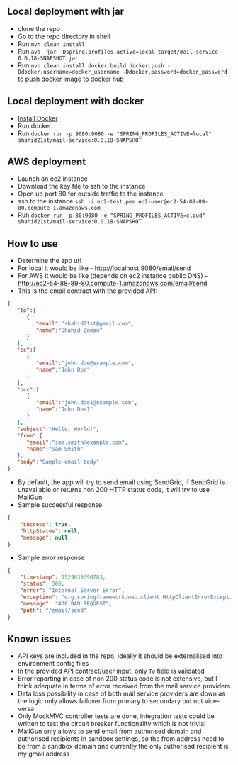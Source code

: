 ## Local deployment with jar

* clone the repo
* Go to the repo directory in shell
* Run `mvn clean install`
* Run `ava -jar -Dspring.profiles.active=local target/mail-service-0.0.18-SNAPSHOT.jar`
* Run `mvn clean install docker:build docker:push -Ddocker.username=docker_username -Ddocker.password=docker_password` to push docker image to docker hub

## Local deployment with docker

* [Install Docker](https://docs.docker.com/engine/installation/)
* Run docker
* Run `docker run -p 9080:9080 -e "SPRING_PROFILES_ACTIVE=local" shahid21st/mail-service:0.0.18-SNAPSHOT`

## AWS deployment

* Launch an ec2 instance
* Download the key file to ssh to the instance
* Open up port 80 for outside traffic to the instance
* ssh to the instance `ssh -i ec2-test.pem ec2-user@ec2-54-88-89-80.compute-1.amazonaws.com`
* Run `docker run -p 80:9080 -e "SPRING_PROFILES_ACTIVE=cloud" shahid21st/mail-service:0.0.18-SNAPSHOT`

## How to use
* Determine the app url 
* For local it would be like - http://localhost:9080/email/send
* For AWS it would be like (depends on ec2 instance public DNS) - http://ec2-54-88-89-80.compute-1.amazonaws.com/email/send
* This is the email contract with the provided API:
```json
{  
   "to":[  
      {  
         "email":"shahid21st@gmail.com",
         "name":"Shahid Zaman"
      }
   ],
   "cc":[  
      {  
         "email":"john.doe@example.com",
         "name":"John Doe"
      }
   ],
   "bcc":[  
      {  
         "email":"john.doe1@example.com",
         "name":"John Doe1"
      }
   ],
   "subject":"Hello, World!",
   "from":{  
      "email":"sam.smith@example.com",
      "name":"Sam Smith"
   },
   "body":"Sample email body"
}
```
* By default, the app will try to send email using SendGrid, if SendGrid is unavailable or returns non 200 HTTP status code, it will try to use MailGun
* Sample successful response
```json
{
    "success": true,
    "httpStatus": null,
    "message": null
}
```
* Sample error response
```json
{
    "timestamp": 1529635390783,
    "status": 500,
    "error": "Internal Server Error",
    "exception": "org.springframework.web.client.HttpClientErrorException",
    "message": "400 BAD REQUEST",
    "path": "/email/send"
}
```

## Known issues
* API keys are included in the repo, ideally it should be externalised into environment config files
* In the provided API contract/user input, only `To` field is validated 
* Error reporting in case of non 200 status code is not extensive, but I think adequate in terms of error received from the mail service providers
* Data loss possibility in case of both mail service providers are down as the logic only allows failover from primary to secondary but not vice-versa
* Only MockMVC controller tests are done, integration tests could be written to test the circuit breaker functionality which is not trivial
* MailGun only allows to send email from authorised domain and authorised recipients in sandbox settings, so the from address need to be from a sandbox domain and currently the only authorised recipient is my gmail address